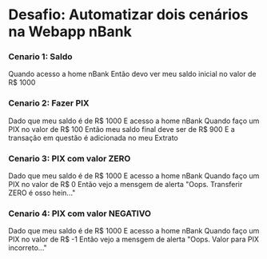 # Desafio: Automatizar dois cenários na Webapp nBank


### Cenario 1: Saldo
Quando acesso a home nBank
Então devo ver meu saldo inicial no valor de R$ 1000

### Cenario 2: Fazer PIX
Dado que meu saldo é de R$ 1000
E acesso a home nBank
Quando faço um PIX no valor de R$ 100
Então meu saldo final deve ser de R$ 900
E a transação em questão é adicionada no meu Extrato

### Cenario 3: PIX com valor ZERO
Dado que meu saldo é de R$ 1000
E acesso a home nBank
Quando faço um PIX no valor de R$ 0
Então vejo a mensgem de alerta "Oops. Transferir ZERO é osso hein..."

### Cenario 4: PIX com valor NEGATIVO
Dado que meu saldo é de R$ 1000
E acesso a home nBank
Quando faço um PIX no valor de R$ -1
Então vejo a mensgem de alerta "Oops. Valor para PIX incorreto..."